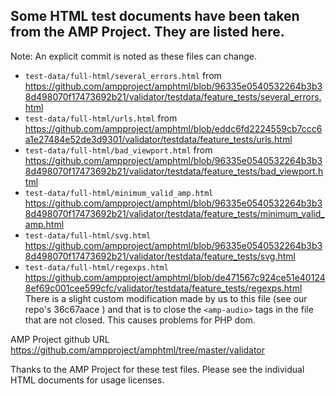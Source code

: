##  Some HTML test documents have been taken from the AMP Project. They are listed here.

Note: An explicit commit is noted as these files can change.

* `test-data/full-html/several_errors.html` from https://github.com/ampproject/amphtml/blob/96335e0540532264b3b38d498070f17473692b21/validator/testdata/feature_tests/several_errors.html
* `test-data/full-html/urls.html` from https://github.com/ampproject/amphtml/blob/eddc6fd2224559cb7ccc6a1e27484e52de3d9301/validator/testdata/feature_tests/urls.html
* `test-data/full-html/bad_viewport.html` from https://github.com/ampproject/amphtml/blob/96335e0540532264b3b38d498070f17473692b21/validator/testdata/feature_tests/bad_viewport.html
* `test-data/full-html/minimum_valid_amp.html` https://github.com/ampproject/amphtml/blob/96335e0540532264b3b38d498070f17473692b21/validator/testdata/feature_tests/minimum_valid_amp.html
* `test-data/full-html/svg.html` https://github.com/ampproject/amphtml/blob/96335e0540532264b3b38d498070f17473692b21/validator/testdata/feature_tests/svg.html
* `test-data/full-html/regexps.html` https://github.com/ampproject/amphtml/blob/de471567c924ce51e401248ef69c001cee599cfc/validator/testdata/feature_tests/regexps.html 
  There is a slight custom modification made by us to this file (see our repo's 36c67aace ) and that is to close the `<amp-audio>` tags in the file that are not closed. This causes problems for PHP dom.

AMP Project github URL https://github.com/ampproject/amphtml/tree/master/validator

Thanks to the AMP Project for these test files. Please see the individual HTML documents for usage licenses.
